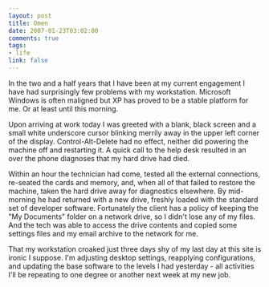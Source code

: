 ```yaml
--- 
layout: post
title: Omen
date: 2007-01-23T03:02:00
comments: true
tags:
- life
link: false
---
```

In the two and a half years that I have been at my current engagement I have had surprisingly few problems with my workstation. Microsoft Windows is often maligned but XP has proved to be a stable platform for me. Or at least until this morning.

Upon arriving at work today I was greeted with a blank, black screen and a small white underscore cursor blinking merrily away in the upper left corner of the display. Control-Alt-Delete had no effect, neither did powering the machine off and restarting it. A quick call to the help desk resulted in an over the phone diagnoses that my hard drive had died.

Within an hour the technician had come, tested all the external connections, re-seated the cards and memory, and, when all of that failed to restore the machine, taken the hard drive away for diagnostics elsewhere. By mid-morning he had returned with a new drive, freshly loaded with the standard set of developer software. Fortunately the client has a policy of keeping the "My Documents" folder on a network drive, so I didn't lose any of my files. And the tech was able to access the drive contents and copied some settings files and my email archive to the network for me.

That my workstation croaked just three days shy of my last day at this site is ironic I suppose. I'm adjusting desktop settings, reapplying configurations, and updating the base software to the levels I had yesterday - all activities I'll be repeating to one degree or another next week at my new job.
